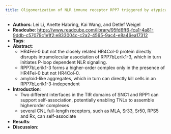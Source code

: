 ```yaml
---
title: Oligomerization of NLR immune receptor RPP7 triggered by atypical resistance protein RPW8/HR as ligand
---
```


- **Authors**: Lei Li, Anette Habring, Kai Wang, and Detlef Weigel
- **Readcube**: https://www.readcube.com/library/95fd6ff6-fca1-4a81-9ddb-c57079c1e1f2:e833004c-c2a2-4565-9ac4-e8a46ea17312
- **Tags**:
- **Abstract**:
	- HR4Fei-0 but not the closely related HR4Col-0 protein directly disrupts intramolecular association of RPP7bLerik1-3, which in turn initiates P-loop dependent NLR signaling.
	- RPP7bLerik1-3 forms a higher-order complex only in the presence of HR4Fei-0 but not HR4Col-0.
	- amyloid-like aggregates, which in turn can directly kill cells in an RPP7bLerik1-3-independent
- **Introduction**:
	- Two different interfaces in the TIR domains of SNC1 and RPP1 can support self-association, potentially enabling TNLs to assemble higherorder complexes
	- several CNL full-length receptors, such as MLA, Sr33, Sr50, RPS5 and Rx, can self-associate
- **Results**:
- **Discussion**: